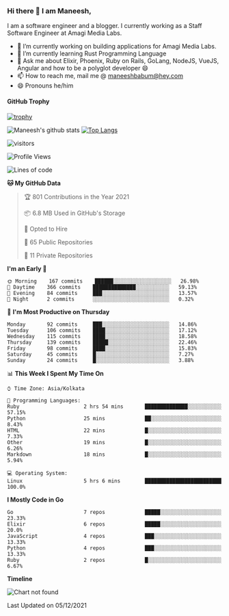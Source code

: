 ### Hi there 👋 I am Maneesh,

I am a software engineer and a blogger. I currently working as a Staff Software Engineer at Amagi Media Labs.


- 🔭 I’m currently working on building applications for Amagi Media Labs.
- 🌱 I’m currently learning Rust Programming Language
- 💬 Ask me about Elixir, Phoenix, Ruby on Rails, GoLang, NodeJS, VueJS, Angular and how to be a polyglot developer 😄
- 📫 How to reach me, mail me @ maneeshbabum@hey.com
- 😄 Pronouns he/him

#### GitHub Trophy
[![trophy](https://github-profile-trophy.vercel.app/?username=mbm-c)](https://github.com/ryo-ma/github-profile-trophy)

![Maneesh's github stats](https://github-readme-stats.vercel.app/api?username=mbm-c&show_icons=true)
[![Top Langs](https://github-readme-stats.vercel.app/api/top-langs/?username=mbm-c)](https://github.com/anuraghazra/github-readme-stats)


![visitors](https://visitor-badge.glitch.me/badge?page_id=maneeshbabu.maneeshbabu)

<!--START_SECTION:waka-->
![Profile Views](http://img.shields.io/badge/Profile%20Views-3-blue)

![Lines of code](https://img.shields.io/badge/From%20Hello%20World%20I%27ve%20Written-288104%20lines%20of%20code-blue)

**🐱 My GitHub Data** 

> 🏆 801 Contributions in the Year 2021
 > 
> 📦 6.8 MB Used in GitHub's Storage 
 > 
> 💼 Opted to Hire
 > 
> 📜 65 Public Repositories 
 > 
> 🔑 11 Private Repositories  
 > 
**I'm an Early 🐤** 

```text
🌞 Morning    167 commits    ██████░░░░░░░░░░░░░░░░░░░   26.98% 
🌆 Daytime    366 commits    ██████████████░░░░░░░░░░░   59.13% 
🌃 Evening    84 commits     ███░░░░░░░░░░░░░░░░░░░░░░   13.57% 
🌙 Night      2 commits      ░░░░░░░░░░░░░░░░░░░░░░░░░   0.32%

```
📅 **I'm Most Productive on Thursday** 

```text
Monday       92 commits     ███░░░░░░░░░░░░░░░░░░░░░░   14.86% 
Tuesday      106 commits    ████░░░░░░░░░░░░░░░░░░░░░   17.12% 
Wednesday    115 commits    ████░░░░░░░░░░░░░░░░░░░░░   18.58% 
Thursday     139 commits    █████░░░░░░░░░░░░░░░░░░░░   22.46% 
Friday       98 commits     ████░░░░░░░░░░░░░░░░░░░░░   15.83% 
Saturday     45 commits     █░░░░░░░░░░░░░░░░░░░░░░░░   7.27% 
Sunday       24 commits     █░░░░░░░░░░░░░░░░░░░░░░░░   3.88%

```


📊 **This Week I Spent My Time On** 

```text
⌚︎ Time Zone: Asia/Kolkata

💬 Programming Languages: 
Ruby                     2 hrs 54 mins       ██████████████░░░░░░░░░░░   57.15% 
Python                   25 mins             ██░░░░░░░░░░░░░░░░░░░░░░░   8.43% 
HTML                     22 mins             █░░░░░░░░░░░░░░░░░░░░░░░░   7.33% 
Other                    19 mins             █░░░░░░░░░░░░░░░░░░░░░░░░   6.26% 
Markdown                 18 mins             █░░░░░░░░░░░░░░░░░░░░░░░░   5.94%

💻 Operating System: 
Linux                    5 hrs 6 mins        █████████████████████████   100.0%

```

**I Mostly Code in Go** 

```text
Go                       7 repos             █████░░░░░░░░░░░░░░░░░░░░   23.33% 
Elixir                   6 repos             █████░░░░░░░░░░░░░░░░░░░░   20.0% 
JavaScript               4 repos             ███░░░░░░░░░░░░░░░░░░░░░░   13.33% 
Python                   4 repos             ███░░░░░░░░░░░░░░░░░░░░░░   13.33% 
Ruby                     2 repos             █░░░░░░░░░░░░░░░░░░░░░░░░   6.67%

```


**Timeline**

![Chart not found](https://raw.githubusercontent.com/mbm-c/mbm-c/master/charts/bar_graph.png) 


 Last Updated on 05/12/2021
<!--END_SECTION:waka-->

<!--
**maneeshbabu/maneeshbabu** is a ✨ _special_ ✨ repository because its `README.md` (this file) appears on your GitHub profile.

Here are some ideas to get you started:

- 🔭 I’m currently working on ...
- 🌱 I’m currently learning ...
- 👯 I’m looking to collaborate on ...
- 🤔 I’m looking for help with ...
- 💬 Ask me about ...
- 📫 How to reach me: ...
- 😄 Pronouns: ...
- ⚡ Fun fact: ...
-->
